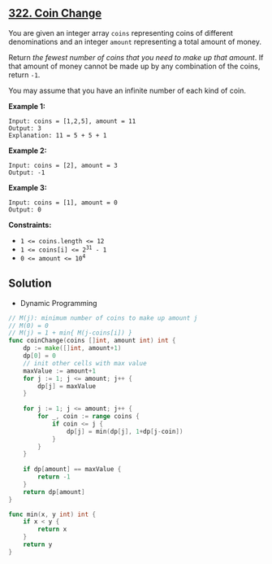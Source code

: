 ## [322. Coin Change](https://leetcode.com/problems/coin-change/)


You are given an integer array `coins` representing coins of different denominations and an integer `amount` representing a total amount of money.

Return _the fewest number of coins that you need to make up that amount_. If that amount of money cannot be made up by any combination of the coins, return `-1`.

You may assume that you have an infinite number of each kind of coin.

**Example 1:**

```
Input: coins = [1,2,5], amount = 11
Output: 3
Explanation: 11 = 5 + 5 + 1
```

**Example 2:**

```
Input: coins = [2], amount = 3
Output: -1
```

**Example 3:**

```
Input: coins = [1], amount = 0
Output: 0
```

**Constraints:**

*   `1 <= coins.length <= 12`
*   <code>1 <= coins[i] <= 2<sup>31</sup> - 1</code>
*   <code>0 <= amount <= 10<sup>4</sup></code>



## Solution

- Dynamic Programming

```go
// M(j): minimum number of coins to make up amount j
// M(0) = 0
// M(j) = 1 + min{ M(j-coins[i]) }
func coinChange(coins []int, amount int) int {
    dp := make([]int, amount+1)
    dp[0] = 0
    // init other cells with max value
    maxValue := amount+1
    for j := 1; j <= amount; j++ {
        dp[j] = maxValue
    }
    
    for j := 1; j <= amount; j++ {
        for _, coin := range coins {
            if coin <= j {
                dp[j] = min(dp[j], 1+dp[j-coin])
            }
        }
    }
    
    if dp[amount] == maxValue {
        return -1
    }
    return dp[amount]
}

func min(x, y int) int {
    if x < y {
        return x
    }
    return y
}
```